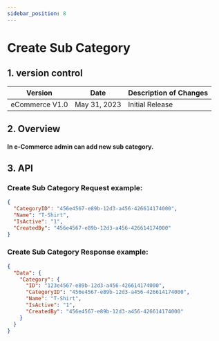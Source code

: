 ```yaml
---
sidebar_position: 8
---
```


# Create Sub Category

## 1. version control

| Version        | Date         | Description of Changes |
| -------------- | ------------ | ---------------------- |
| eCommerce V1.0 | May 31, 2023 | Initial Release        |

## 2. Overview

#### In e-Commerce admin can add new sub category.

## 3. API

### Create Sub Category Request example:

```json
{
  "CategoryID": "456e4567-e89b-12d3-a456-426614174000",
  "Name": "T-Shirt",
  "IsActive": "1",
  "CreatedBy": "456e4567-e89b-12d3-a456-426614174000"
}
```

### Create Sub Category Response example:

```json
{
  "Data": {
    "Category": {
      "ID": "123e4567-e89b-12d3-a456-426614174000",
      "CategoryID": "456e4567-e89b-12d3-a456-426614174000",
      "Name": "T-Shirt",
      "IsActive": "1",
      "CreatedBy": "456e4567-e89b-12d3-a456-426614174000"
    }
  }
}
```
